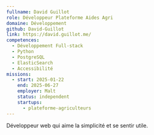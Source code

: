 ```yaml
---
fullname: David Guillot
role: Développeur Plateforme Aides Agri
domaine: Développement
github: David-Guillot
link: https://david.guillot.me/
competences:
  - Développement Full-stack
  - Python
  - PostgreSQL
  - ElasticSearch
  - Accessibilité
missions:
  - start: 2025-01-22
    end: 2025-06-27
    employer: Malt
    status: independent
    startups:
      - plateforme-agriculteurs
---
```

Développeur web qui aime la simplicité et se sentir utile.